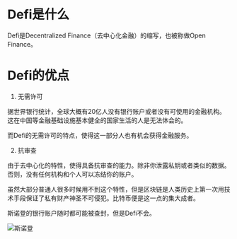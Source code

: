 # Defi是什么

Defi是Decentralized Finance（去中心化金融）的缩写，也被称做Open Finance。

# Defi的优点

1. 无需许可

据世界银行统计，全球大概有20亿人没有银行账户或者没有可使用的金融机构。
这在中国等金融基础设施基本健全的国家生活的人是无法体会的。

而Defi的无需许可的特点，使得这一部分人也有机会获得金融服务。

2. 抗审查

由于去中心化的特性，使得具备抗审查的能力。除非你泄露私钥或者类似的数据。否则，没有任何机构和个人可以冻结你的账户。

虽然大部分普通人很多时候用不到这个特性，但是区块链是人类历史上第一次用技术手段保证了私有财产神圣不可侵犯。比特币便是这一点的集大成者。

斯诺登的银行账户随时都可能被查封，但是Defi不会。

![斯诺登](https://raw.githubusercontent.com/gdkr100/Writing_Public/master/pictures/Edward-Snowden.jpg)


